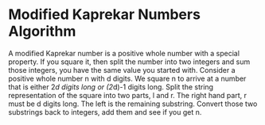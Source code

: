 # Modified Kaprekar Numbers Algorithm
A modified Kaprekar number is a positive whole number with a special property. If you square it, then split the number into two integers and sum those integers, you have the same value you started with.
Consider a positive whole number n with d digits. We square n to arrive at a number that is either 2*d digits long or (2*d)-1 digits long. Split the string representation of the square into two parts, l and r. The right hand part, r must be d digits long. The left is the remaining substring. Convert those two substrings back to integers, add them and see if you get n.
